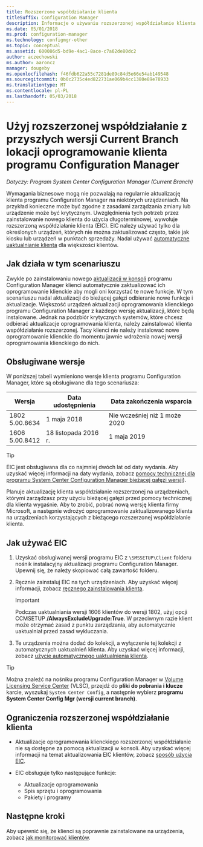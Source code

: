 ```yaml
---
title: Rozszerzone współdziałanie klienta
titleSuffix: Configuration Manager
description: Informacje o używaniu rozszerzonej współdziałanie klienta do długoterminowego Obsługa statycznej klienta programu Configuration Manager z bieżącą lokacją gałęzi.
ms.date: 05/01/2018
ms.prod: configuration-manager
ms.technology: configmgr-other
ms.topic: conceptual
ms.assetid: 600086d5-bd9e-4ac1-8ace-c7a62de80dc2
author: aczechowski
ms.author: aaroncz
manager: dougeby
ms.openlocfilehash: f46fdb622a55c7281de89c84d5e66e54ab149548
ms.sourcegitcommit: 0b0c2735c4ed822731ae069b4cc1380e89e78933
ms.translationtype: MT
ms.contentlocale: pl-PL
ms.lasthandoff: 05/03/2018
---
```

# <a name="use-the-configuration-manager-client-software-for-extended-interoperability-with-future-versions-of-a-current-branch-site"></a>Użyj rozszerzonej współdziałanie z przyszłych wersji Current Branch lokacji oprogramowanie klienta programu Configuration Manager

*Dotyczy: Program System Center Configuration Manager (Current Branch)*  

Wymagania biznesowe mogą nie pozwalają na regularnie aktualizację klienta programu Configuration Manager na niektórych urządzeniach. Na przykład konieczne może być zgodne z zasadami zarządzania zmiany lub urządzenie może być krytycznym. Uwzględnienia tych potrzeb przez zainstalowanie nowego klienta do użycia długoterminowej, wywołuje rozszerzoną współdziałanie klienta (EIC). EIC należy używać tylko dla określonych urządzeń, których nie można zaktualizować często, takie jak kiosku lub urządzeń w punktach sprzedaży. Nadal używać [automatyczne uaktualnianie klienta](/sccm/core/clients/manage/upgrade/upgrade-clients-for-windows-computers#use-automatic-client-upgrade) dla większości klientów. 

## <a name="how-this-scenario-works"></a>Jak działa w tym scenariuszu

Zwykle po zainstalowaniu nowego [aktualizacji w konsoli](/sccm/core/servers/manage/install-in-console-updates) programu Configuration Manager klienci automatycznie zaktualizować ich oprogramowanie klienckie aby mogli oni korzystać te nowe funkcje. W tym scenariuszu nadal aktualizacji do bieżącej gałęzi odbieranie nowe funkcje i aktualizacje. Większość urządzeń aktualizacji oprogramowania klienckiego programu Configuration Manager z każdego wersję aktualizacji, które będą instalowane. Jednak na podzbiór krytycznych systemów, które chcesz odbierać aktualizacje oprogramowania klienta, należy zainstalować klienta współdziałanie rozszerzonej. Tacy klienci nie należy instalować nowe oprogramowanie klienckie do momentu jawnie wdrożenia nowej wersji oprogramowania klienckiego do nich.



## <a name="supported-versions"></a>Obsługiwane wersje
W poniższej tabeli wymieniono wersje klienta programu Configuration Manager, które są obsługiwane dla tego scenariusza:

| Wersja  | Data udostępnienia  | Data zakończenia wsparcia  |
|---------|---------|---------|
|1802<br/>5.00.8634     | 1 maja 2018        | Nie wcześniej niż 1 może 2020        |
|1606<br/>5.00.8412     | 18 listopada 2016 r.        | 1 maja 2019        |

> [!TIP]  
> EIC jest obsługiwana dla co najmniej dwóch lat od daty wydania. Aby uzyskać więcej informacji na daty wydania, zobacz [pomocy technicznej dla programu System Center Configuration Manager bieżącej gałęzi wersji](/sccm/core/servers/manage/current-branch-versions-supported)).  

Planuje aktualizację klienta współdziałanie rozszerzonej na urządzeniach, którymi zarządzasz przy użyciu bieżącej gałęzi przed pomocy technicznej dla klienta wygaśnie. Aby to zrobić, pobrać nową wersję klienta firmy Microsoft, a następnie wdrożyć oprogramowanie zaktualizowanego klienta na urządzeniach korzystających z bieżącego rozszerzonej współdziałanie klienta.



## <a name="how-to-use-the-eic"></a>Jak używać EIC

1. Uzyskać obsługiwanej wersji programu EIC z `\SMSSETUP\Client` folderu nośnik instalacyjny aktualizacji programu Configuration Manager. Upewnij się, że należy skopiować całą zawartość folderu.  

2. Ręcznie zainstaluj EIC na tych urządzeniach. Aby uzyskać więcej informacji, zobacz [ręcznego zainstalowania klienta](/sccm/core/clients/deploy/deploy-clients-to-windows-computers#BKMK_Manual).  

    > [!Important]  
    > Podczas uaktualniania wersji 1606 klientów do wersji 1802, użyj opcji CCMSETUP **/AlwaysExcludeUpgrade:True**. W przeciwnym razie klient może otrzymać zasad z punktu zarządzania, aby automatycznie uaktualniał przed zasad wykluczania.

3. Te urządzenia można dodać do kolekcji, a wyłączenie tej kolekcji z automatycznych uaktualnień klienta. Aby uzyskać więcej informacji, zobacz [użycie automatycznego uaktualnienia klienta](/sccm/core/clients/manage/upgrade/upgrade-clients-for-windows-computers#use-automatic-client-upgrade).  

> [!TIP]  
> Można znaleźć na nośniku programu Configuration Manager w [Volume Licensing Service Center](https://www.microsoft.com/Licensing/servicecenter/Downloads/DownloadsAndKeys.aspx) (VLSC), przejdź do **pliki do pobrania i klucze** karcie, wyszukaj `System Center Config`, a następnie wybierz **programu System Center Config Mgr (wersji current branch)**.



## <a name="limitations-of-the-extended-interoperability-client"></a>Ograniczenia rozszerzonej współdziałanie klienta

- Aktualizacje oprogramowania klienckiego rozszerzonej współdziałanie nie są dostępne za pomocą aktualizacji w konsoli. Aby uzyskać więcej informacji na temat aktualizowania EIC klientów, zobacz [sposób użycia EIC](#how-to-use-the-eic).  

- EIC obsługuje tylko następujące funkcje:  

   - Aktualizacje oprogramowania  
   - Spis sprzętu i oprogramowania
   - Pakiety i programy



## <a name="next-steps"></a>Następne kroki

Aby upewnić się, że klienci są poprawnie zainstalowane na urządzenia, zobacz [jak monitorować klientów](/sccm/core/clients/manage/monitor-clients).
